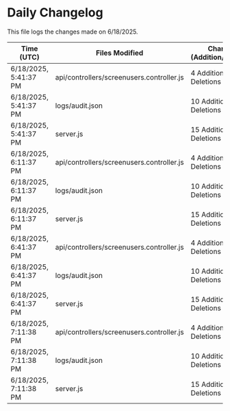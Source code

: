 # Daily Changelog

This file logs the changes made on 6/18/2025.

| Time (UTC)             | Files Modified                    | Changes (Addition/Deletion) |
|------------------------|-----------------------------------|-----------------------------|
| 6/18/2025, 5:41:37 PM | api/controllers/screenusers.controller.js | 4 Additions & 4 Deletions |
| 6/18/2025, 5:41:37 PM | logs/audit.json | 10 Additions & 10 Deletions |
| 6/18/2025, 5:41:37 PM | server.js | 15 Additions & 13 Deletions |
| 6/18/2025, 6:11:37 PM | api/controllers/screenusers.controller.js | 4 Additions & 4 Deletions|
| 6/18/2025, 6:11:37 PM | logs/audit.json | 10 Additions & 10 Deletions|
| 6/18/2025, 6:11:37 PM | server.js | 15 Additions & 13 Deletions|
| 6/18/2025, 6:41:37 PM | api/controllers/screenusers.controller.js | 4 Additions & 4 Deletions|
| 6/18/2025, 6:41:37 PM | logs/audit.json | 10 Additions & 10 Deletions|
| 6/18/2025, 6:41:37 PM | server.js | 15 Additions & 13 Deletions|
| 6/18/2025, 7:11:38 PM | api/controllers/screenusers.controller.js | 4 Additions & 4 Deletions|
| 6/18/2025, 7:11:38 PM | logs/audit.json | 10 Additions & 10 Deletions|
| 6/18/2025, 7:11:38 PM | server.js | 15 Additions & 13 Deletions|
